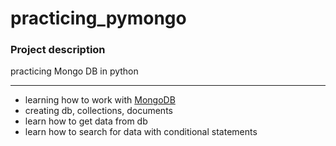 # practicing_pymongo

### Project description
practicing Mongo DB in python 

***
- learning how to work with [MongoDB](www.mongodb.com)
- creating db, collections, documents
- learn how to get data from db
- learn how to search for data with conditional statements
